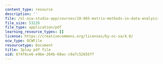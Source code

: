 ```yaml
---
content_type: resource
description: ''
file: /ol-ocw-studio-app/courses/18-065-matrix-methods-in-data-analysis-signal-processing-and-machine-learning-spring-2018/674f6ce6e9be264b68acc9a7c52655ff_1pFv7e9xtHo.pdf
file_size: 53226
file_type: application/pdf
learning_resource_types: []
license: https://creativecommons.org/licenses/by-nc-sa/4.0/
ocw_type: OCWFile
resourcetype: Document
title: 3play pdf file
uid: 674f6ce6-e9be-264b-68ac-c9a7c52655ff
---
```

